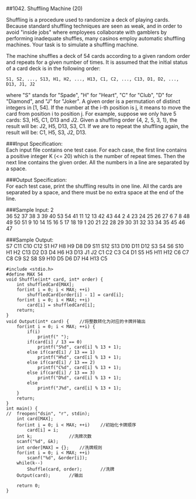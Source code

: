 ##1042. Shuffling Machine (20)

Shuffling is a procedure used to randomize a deck of playing cards. Because standard shuffling techniques are seen as weak, and in order to avoid "inside jobs" where employees collaborate with gamblers by performing inadequate shuffles, many casinos employ automatic shuffling machines. Your task is to simulate a shuffling machine.  

The machine shuffles a deck of 54 cards according to a given random order and repeats for a given number of times. It is assumed that the initial status of a card deck is in the following order:

	S1, S2, ..., S13, H1, H2, ..., H13, C1, C2, ..., C13, D1, D2, ..., D13, J1, J2
where "S" stands for "Spade", "H" for "Heart", "C" for "Club", "D" for "Diamond", and "J" for "Joker". A given order is a permutation of distinct integers in [1, 54]. If the number at the i-th position is j, it means to move the card from position i to position j. For example, suppose we only have 5 cards: S3, H5, C1, D13 and J2. Given a shuffling order {4, 2, 5, 3, 1}, the result will be: J2, H5, D13, S3, C1. If we are to repeat the shuffling again, the result will be: C1, H5, S3, J2, D13.  

###Input Specification:   
Each input file contains one test case. For each case, the first line contains a positive integer K (<= 20) which is the number of repeat times. Then the next line contains the given order. All the numbers in a line are separated by a space.  

###Output Specification:   
For each test case, print the shuffling results in one line. All the cards are separated by a space, and there must be no extra space at the end of the line.  

###Sample Input:
2  
36 52 37 38 3 39 40 53 54 41 11 12 13 42 43 44 2 4 23 24 25 26 27 6 7 8 48 49 50 51 9 10 14 15 16 5 17 18 19 1 20 21 22 28 29 30 31 32 33 34 35 45 46 47  

###Sample Output:  
S7 C11 C10 C12 S1 H7 H8 H9 D8 D9 S11 S12 S13 D10 D11 D12 S3 S4 S6 S10 H1 H2 C13 D2 D3 D4 H6 H3 D13 J1 J2 C1 C2 C3 C4 D1 S5 H5 H11 H12 C6 C7 C8 C9 S2 S8 S9 H10 D5 D6 D7 H4 H13 C5  



	#include <stdio.h>
	#define MAX 54
	void Shuffle(int* card, int* order) {
		int shuffledCard[MAX];
		for(int i = 0; i < MAX; ++i)
			shuffledCard[order[i] - 1] = card[i];
		for(int i = 0; i < MAX; ++i)
			card[i] = shuffledCard[i];
		return;
	}
	void Output(int* card) {	//将整数转化为对应的卡牌并输出 
		for(int i = 0; i < MAX; ++i) {
			if(i)
				printf(" ");
			if(card[i] / 13 == 0)
				printf("S%d", card[i] % 13 + 1);
			else if(card[i] / 13 == 1)
				printf("H%d", card[i] % 13 + 1);
			else if(card[i] / 13 == 2)
				printf("C%d", card[i] % 13 + 1);
			else if(card[i] / 13 == 3)
				printf("D%d", card[i] % 13 + 1);
			else
				printf("J%d", card[i] % 13 + 1);
		} 
		return;
	}
	int main() {
	//	freopen("dsin", "r", stdin);
		int card[MAX];
		for(int i = 0; i < MAX; ++i)	//初始化卡牌顺序 
			card[i] = i;
		int k;				//洗牌次数 
		scanf("%d", &k);
		int order[MAX] = {};	//洗牌规则 
		for(int i = 0; i < MAX; ++i)
			scanf("%d", &order[i]);
		while(k--) 
			Shuffle(card, order);		//洗牌 
		Output(card);		//输出 
		
		return 0;
	} 